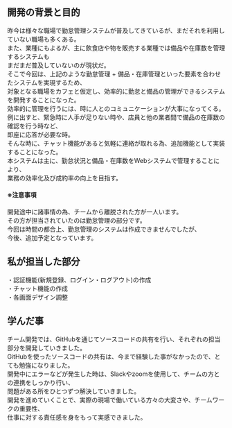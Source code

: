 ## 開発の背景と目的

昨今は様々な職場で勤怠管理システムが普及してきているが、まだそれを利用していない職場も多くある。<br>
また、業種にもよるが、主に飲食店や物を販売する業種では備品や在庫数を管理するシステムも<br>
まだまだ普及していないのが現状だ。<br>
そこで今回は、上記のような勤怠管理 + 備品・在庫管理といった要素を合わせたシステムを実現するため、<br>
対象となる職場をカフェと仮定し、効率的に勤怠と備品の管理ができるシステムを開発することになった。<br>
効率的に管理を行うには、時に人とのコミュニケーションが大事になってくる。<br>
例に出すと、緊急時に人手が足りない時や、店員と他の業者間で備品の在庫数の確認を行う時など、<br>
即座に応答が必要な時。<br>
そんな時に、チャット機能があると気軽に連絡が取れる為、追加機能として実装することになった。<br>
本システムは主に、勤怠状況と備品・在庫数をWebシステムで管理することにより、<br>
業務の効率化及び成約率の向上を目指す。<br>

#### ※注意事項

開発途中に諸事情の為、チームから離脱された方が一人います。<br>
その方が担当されていたのは勤怠管理の部分です。<br>
今回は時間の都合上、勤怠管理のシステムは作成できませんでしたが、<br>
今後、追加予定となっています。<br>

## 私が担当した部分

・認証機能(新規登録、ログイン・ログアウト)の作成<br>
・チャット機能の作成<br>
・各画面デザイン調整<br>

## 学んだ事

チーム開発では、GitHubを通じてソースコードの共有を行い、それぞれの担当部分を開発していきました。<br>
GitHubを使ったソースコードの共有は、今まで経験した事がなかったので、とても勉強になりました。<br>
開発中にエラーなどが発生した時は、Slackやzoomを使用して、チームの方との連携をしっかり行い、<br>
問題がある所をひとつずつ解決していきました。<br>
開発を進めていくことで、実際の現場で働いている方々の大変さや、チームワークの重要性、<br>
仕事に対する責任感を身をもって実感できました。<br>
